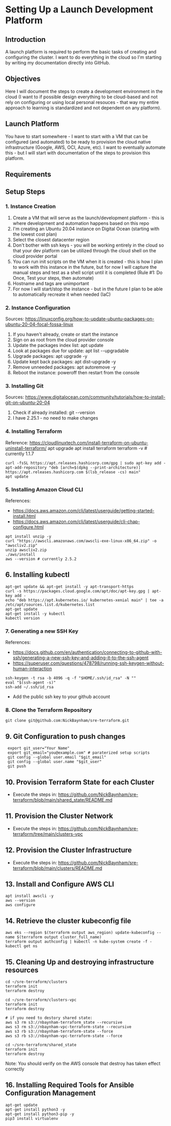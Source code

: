 # Setting Up a Launch Development Platform

## Introduction

A launch platform is required to perform the basic tasks of creating and configuring the cluster. I want to do everything in the cloud so I'm starting by writing my documentation directly into GitHub.

## Objectives

Here I will document the steps to create a development environment in the cloud (I want to if possible design everything to be cloud-based and not rely on configuring or using local personal resouces - that way my entire approach to learning is standardized and not dependent on any platform).

## Launch Platform

You have to start somewhere - I want to start with a VM that can be configured (and automated) to be ready to provision the cloud native infrastructure (Google, AWS, OCI, Azure, etc). I want to eventually automate this - but I will start with documentation of the steps to provision this platform.

## Requirements

## Setup Steps

### 1. Instance Creation
1. Create a VM that will serve as the launch/development platform - this is where development and automation happens based on this repo
2. I'm creating an Ubuntu 20.04 instance on Digital Ocean (starting with the lowest cost plan)
3. Select the closest datacenter region
4. Don't bother with ssh keys - you will be working entirely in the cloud so that your dev platform can be utilized through the cloud shell on the cloud provider portal
5. You can run init scripts on the VM when it is created - this is how I plan to work with this instance in the future, but for now I will capture the manual steps and test as a shell script until it is completed (Rule #1: Do Once, Test your steps, then automate)
6. Hostname and tags are unimportant
7. For now I will start/stop the instance - but in the future I plan to be able to automatically recreate it when needed (IaC)

### 2. Instance Configuration
Sources: https://linuxconfig.org/how-to-update-ubuntu-packages-on-ubuntu-20-04-focal-fossa-linux

1. If you haven't already, create or start the instance
2. Sign on as root from the cloud provider console
3. Update the packages index list: apt update
4. Look at packages due for update: apt list --upgradable
5. Upgrade packages: apt upgrade -y
6. Update kept back packages: apt dist-upgrade -y
7. Remove unneeded packages: apt autoremove -y
8. Reboot the instance: poweroff then restart from the console

### 3. Installing Git
Sources: https://www.digitalocean.com/community/tutorials/how-to-install-git-on-ubuntu-20-04
1. Check if already installed: git --version
2. I have 2.25.1 - no need to make changes

### 4. Installing Terraform
Reference: https://cloudlinuxtech.com/install-terraform-on-ubuntu-uninstall-terraform/
apt upgrade
apt install terraform
terraform -v # currently 1.1.7
```
curl -fsSL https://apt.releases.hashicorp.com/gpg | sudo apt-key add -
apt-add-repository "deb [arch=$(dpkg --print-architecture)] https://apt.releases.hashicorp.com $(lsb_release -cs) main"
apt update
```

### 5. Installing Amazon Cloud CLI
References: 
- https://docs.aws.amazon.com/cli/latest/userguide/getting-started-install.html
- https://docs.aws.amazon.com/cli/latest/userguide/cli-chap-configure.html
```
apt install unzip -y
curl "https://awscli.amazonaws.com/awscli-exe-linux-x86_64.zip" -o "awscliv2.zip"
unzip awscliv2.zip
./aws/install
aws --version # currently 2.5.2
```

## 6. Installing kubectl
```
apt-get update && apt-get install -y apt-transport-https
curl -s https://packages.cloud.google.com/apt/doc/apt-key.gpg | apt-key add -
echo "deb https://apt.kubernetes.io/ kubernetes-xenial main" | tee -a /etc/apt/sources.list.d/kubernetes.list
apt-get update
apt-get install -y kubectl
kubectl version
```

### 7. Generating a new SSH Key
References: 
- https://docs.github.com/en/authentication/connecting-to-github-with-ssh/generating-a-new-ssh-key-and-adding-it-to-the-ssh-agent
- https://superuser.com/questions/478798/running-ssh-keygen-without-human-interaction
```
ssh-keygen -t rsa -b 4096 -q -f "$HOME/.ssh/id_rsa" -N ""
eval "$(ssh-agent -s)"
ssh-add ~/.ssh/id_rsa
```
- Add the public ssh key to your github account


### 8. Clone the Terraform Repository
```
git clone git@github.com:NickBaynham/sre-terraform.git
```

## 9. Git Configuration to push changes
```
 export git_user="Your Name"
 export git_email="you@example.com" # paraterized setup scripts
 git config --global user.email "$git_email"
 git config --global user.name "$git_user"
 git push
```

## 10. Provision Terraform State for each Cluster
- Execute the steps in: https://github.com/NickBaynham/sre-terraform/blob/main/shared_state/README.md

## 11. Provision the Cluster Network
- Execute the steps in: https://github.com/NickBaynham/sre-terraform/tree/main/clusters-vpc

## 12. Provision the Cluster Infrastructure
- Execute the steps in: https://github.com/NickBaynham/sre-terraform/blob/main/clusters/README.md

## 13. Install and Configure AWS CLI
```
apt install awscli -y
aws --version
aws configure
```
## 14. Retrieve the cluster kubeconfig file
```
aws eks --region $(terraform output aws_region) update-kubeconfig --name $(terraform output cluster_full_name)
terraform output authconfig | kubectl -n kube-system create -f -
kubectl get ns
```
## 15. Cleaning Up and destroying infrastructure resources
```
cd ~/sre-terraform/clusters
terraform init
terraform destroy

cd ~/sre-terraform/clusters-vpc
terraform init
terraform destroy

# if you need to destory shared state:
aws s3 rm s3://nbaynham-terraform_state --recursive
aws s3 rm s3://nbaynham-vpc-terraform-state --recursive
aws s3 rb s3://nbaynham-terraform-state --force
aws s3 rb s3://nbaynham-vpc-terraform-state --force

cd ~/sre-terraform/shared_state
terraform init
terraform destroy

```
Note: You should verify on the AWS console that destroy has taken effect correctly

## 16. Installing Required Tools for Ansible Configuration Management
```
apt-get update
apt-get install python3 -y
apt-get install python3-pip -y
pip3 install virtualenv
```


